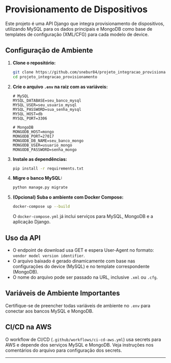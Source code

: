 # Provisionamento de Dispositivos

Este projeto é uma API Django que integra provisionamento de dispositivos, utilizando MySQL para os dados principais e MongoDB como base de templates de configuração (XML/CFG) para cada modelo de device.

## Configuração de Ambiente

1. **Clone o repositório:**
   ```sh
   git clone https://github.com/snebur84/projeto_integracao_provisionamento.git
   cd projeto_integracao_provisionamento
   ```

2. **Crie o arquivo `.env` na raiz com as variáveis:**
   ```dotenv
   # MySQL
   MYSQL_DATABASE=seu_banco_mysql
   MYSQL_USER=seu_usuario_mysql
   MYSQL_PASSWORD=sua_senha_mysql
   MYSQL_HOST=db
   MYSQL_PORT=3306

   # MongoDB
   MONGODB_HOST=mongo
   MONGODB_PORT=27017
   MONGODB_DB_NAME=seu_banco_mongo
   MONGODB_USER=usuario_mongo
   MONGODB_PASSWORD=senha_mongo
   ```

3. **Instale as dependências:**
   ```sh
   pip install -r requirements.txt
   ```

4. **Migre o banco MySQL:**
   ```sh
   python manage.py migrate
   ```

5. **(Opcional) Suba o ambiente com Docker Compose:**
   ```sh
   docker-compose up --build
   ```
   O `docker-compose.yml` já inclui serviços para MySQL, MongoDB e a aplicação Django.

## Uso da API

- O endpoint de download usa GET e espera User-Agent no formato: `vendor model version identifier`.
- O arquivo baixado é gerado dinamicamente com base nas configurações do device (MySQL) e no template correspondente (MongoDB).
- O nome do arquivo pode ser passado na URL, inclusive `.xml` ou `.cfg`.

## Variáveis de Ambiente Importantes

Certifique-se de preencher todas variáveis de ambiente no `.env` para conectar aos bancos MySQL e MongoDB.

## CI/CD na AWS

O workflow de CI/CD (`.github/workflows/ci-cd-aws.yml`) usa secrets para AWS e depende dos serviços MySQL e MongoDB. Veja instruções nos comentários do arquivo para configuração dos secrets.

---
